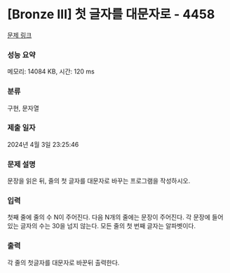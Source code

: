# [Bronze III] 첫 글자를 대문자로 - 4458 

[문제 링크](https://www.acmicpc.net/problem/4458) 

### 성능 요약

메모리: 14084 KB, 시간: 120 ms

### 분류

구현, 문자열

### 제출 일자

2024년 4월 3일 23:25:46

### 문제 설명

<p>
	문장을 읽은 뒤, 줄의 첫 글자를 대문자로 바꾸는 프로그램을 작성하시오.</p>

### 입력 

 <p>
	첫째 줄에 줄의 수 N이 주어진다. 다음 N개의 줄에는 문장이 주어진다. 각 문장에 들어있는 글자의 수는 30을 넘지 않는다. 모든 줄의 첫 번째 글자는 알파벳이다.</p>

### 출력 

 <p>
	각 줄의 첫글자를 대문자로 바꾼뒤 출력한다.</p>

